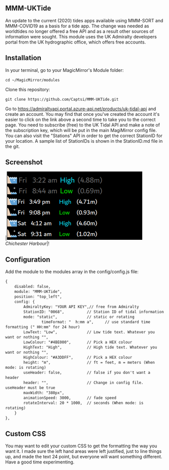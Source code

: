 ## MMM-UKTide
An update to the current (2020) tides apps available using MMM-SORT and MMM-COVID19 as a basis for a tide app. The change was needed as worldtides no longer offered a free API and as a result other sources of information were sought. This module uses the UK Admiralty developers portal from the UK hydrographic office, which offers free accounts. 

## Installation
In your terminal, go to your MagicMirror's Module folder:

```
cd ~/MagicMirror/modules
```
Clone this repository:
```
git clone https://github.com/Captsi/MMM-UKTide.git
```
Go to https://admiraltyapi.portal.azure-api.net/products/uk-tidal-api and create an account. You may find that once you've created the account it's easier to click on the link above a second time to take you to the correct page. You need to subscribe (free) to the UK Tidal API and make a note of the subscription key, which will be put in the main MagiMirror config file. You can also visit the "Stations" API in order to get the correct StationID for your location. A sample list of StationIDs is shown in the StationID.md file in the git.

## Screenshot
|![Example: Chichester Harbour Tide](UKTide-screenshot.png)<br>*Chichester Harbour*|!

## Configuration
Add the module to the modules array in the config/config.js file:
```
{
	disabled: false,
	module: "MMM-UKTide",
	position: "top_left",
	config: {
		AdmiraltyKey: "YOUR API KEY",// free from Admiralty
		StationID: "0068",          // Station ID of tidal information
		mode: "static",             // static or rotating
                timeFormat: "  h:mm a",     // use standard time formatting (" HH:mm" for 24 hour)
		LowText: "Low",             // Low tide text. Whatever you want or nothing "",
		LowColour: "#4BE000",       // Pick a HEX colour
		HighText: "High",           // High tide text. Whatever you want or nothing "",
		HighColour: "#A3DDFF",      // Pick a HEX colour
		height: "m",                // ft = feet, m = meters (When mode: is rotating)
		useHeader: false,           // false if you don't want a header      
		header: "",                 // Change in config file. useHeader must be true
		maxWidth: "380px",
		animationSpeed: 3000,       // fade speed
		rotateInterval: 20 * 1000,  // seconds (When mode: is rotating)
	}
},
```
## Custom CSS
You may want to edit your custom CSS to get the formatting the way you want it. I made sure the left hand areas were left justified, just to line things up, and made the text 24 point, but everyone will want something different. Have a good time experimenting.
 
